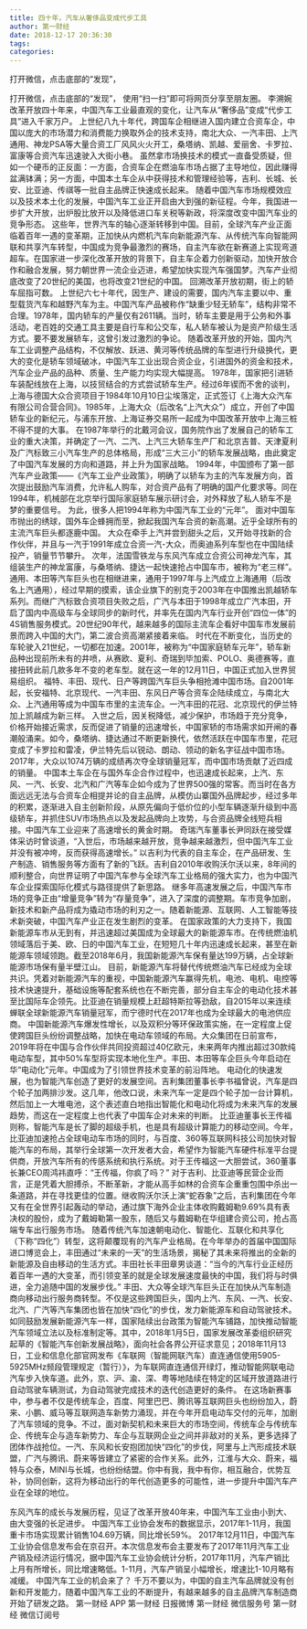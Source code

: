 ```yaml
---
title: 四十年，汽车从奢侈品变成代步工具
author: 第一财经
date: 2018-12-17 20:36:30
tags: 
categories: 
---
```

打开微信，点击底部的“发现”，
<!-- more -->
打开微信，点击底部的“发现”，
使用“扫一扫”即可将网页分享至朋友圈。
李溯婉
改革开放四十年来，中国汽车工业最直观的变化，让汽车从“奢侈品”变成“代步工具”进入千家万户。
上世纪八九十年代，跨国车企相继进入国内建立合资车企，中国以庞大的市场潜力和消费能力换取外企的技术支持，南北大众、一汽丰田、上汽通用、神龙PSA等大量合资工厂风风火火开工，桑塔纳、凯越、爱丽舍、卡罗拉、富康等合资汽车迅速驶入大街小巷。
虽然拿市场换技术的模式一直备受质疑，但如一个硬币的正反面：一方面，合资车企在燃油车市场占据了主导地位，因此赚得盆满钵满；另一方面，中国本土车企从中获得技术和管理经验等，吉利、长城、长安、比亚迪、传祺等一批自主品牌正快速成长起来。
随着中国汽车市场规模效应以及技术本土化的发展，中国汽车工业正开启由大到强的新征程。今年，我国进一步扩大开放，出炉股比放开以及降低进口车关税等新政，将深度改变中国汽车业的竞争形态。
这些年，世界汽车的轴心逐渐转移到中国。目前，全球汽车产业正面临着百年一遇的变革期，正加快从内燃机汽车向新能源汽车、从传统汽车向智能网联和共享汽车转型，中国成为竞争最激烈的赛场，自主汽车欲在新赛道上实现弯道超车。在国家进一步深化改革开放的背景下，自主车企着力创新驱动，加快开放合作和融合发展，努力朝世界一流企业迈进，希望加快实现汽车强国梦。汽车产业彻底改变了20世纪的美国，也将改变21世纪的中国。
回溯改革开放初期，街上的轿车屈指可数。
上世纪六七十年代，因生产、建设的需要，国内汽车主要以中、重型载货汽车和越野汽车为主。中国汽车产品被称作“缺重少轻无轿车”，结构非常不合理。1978年，国内轿车的产量仅有2611辆。当时，轿车主要是用于公务和外事活动，老百姓的交通工具主要是自行车和公交车，私人轿车被认为是资产阶级生活方式。要不要发展轿车，这曾引发过激烈的争论。
随着改革开放的开始，国内汽车工业调整产品结构，不仅解放、跃进、黄河等传统品牌的车型进行升级换代，更大的变化是轿车领域破冰，中国汽车工业出现合资企业，引进国外的资金和技术，汽车企业产品的品种、质量、生产能力均实现大幅提高。
1978年，国家把引进轿车装配线放在上海，以技贸结合的方式尝试轿车生产。经过6年锲而不舍的谈判，上海与德国大众合资项目于1984年10月10日尘埃落定，正式签订《上海大众汽车有限公司合营合同》。1985年，上海大众（后改名“上汽大众”）成立，开创了中国轿车业的新纪元，与浦东开放、上海证券交易所一起成为中国改革开放中上海三桩不得不提的大事。
在1987年举行的北戴河会议，国务院作出了发展自己的轿车工业的重大决策，并确定了一汽、二汽、上汽三大轿车生产厂和北京吉普、天津夏利及广汽标致三小汽车生产的总体格局，形成“三大三小”的轿车发展战略，由此奠定了中国汽车发展的方向和道路，并上升为国家战略。
1994年，中国颁布了第一部汽车产业政策——《汽车工业产业政策》，明确了以轿车为主的汽车发展方向，首次提出鼓励汽车消费，允许私人购车，对合资产品有了明确的国产化要求等。同在1994年，机械部在北京举行国际家庭轿车展示研讨会，对外释放了私人轿车不是梦的重要信号。
为此，很多人把1994年称为中国汽车工业的“元年”。
面对中国车市抛出的绣球，国外车企蜂拥而至，掀起我国汽车合资的新高潮。近乎全球所有的主流汽车巨头都逐鹿中国。
大众在牵手上汽并尝到甜头之后，又开始寻找新的合作伙伴，并且与一汽于1991年成立合资一汽-大众，而奥迪系列车型也在中国陆续投产，销量节节攀升。
次年，法国雪铁龙与东风汽车成立合资公司神龙汽车，其组装生产的神龙富康，与桑塔纳、捷达一起快速抢占中国车市，被称为“老三样”。通用、本田等汽车巨头也在相继进来，通用于1997年与上汽成立上海通用（后改名上汽通用），经过早期的摸索，该企业旗下的别克于2003年在中国推出凯越轿车系列。而继广汽标致合资项目失败之后，广汽与本田于1998年成立广汽本田，开启了国内中高级车与全球同步的新时代，并率先在国内汽车行业开创“四位一体”的4S销售服务模式。20世纪90年代，越来越多的国际主流车企看好中国车市发展前景而跨入中国的大门，第二波合资高潮紧接着来临。
时代在不断变化，当历史的车轮驶入21世纪，一切都在加速。2001年，被称为“中国家庭轿车元年”，轿车新品种出现前所未有的井喷，从赛欧、夏利、奇瑞到毕加索、POLO、奥德赛等，直接扭转此前几款多年不变的老车型。就在这一年的12月11日，中国正式加入世界贸易组织。
福特、丰田、现代、日产等跨国汽车巨头争相抢滩中国市场。自2001年起，长安福特、北京现代、一汽丰田、东风日产等合资车企陆续成立，与南北大众、上汽通用等成为中国车市里的主流车企。一汽丰田的花冠、北京现代的伊兰特加上凯越成为新三样。
入世之后，因关税降低，减少保护，市场趋于充分竞争，价格开始接近需求，反而促进了销量的迅速增长，中国家轿的市场需求如开闸的春潮般涌来。如今，桑塔纳、捷达通过不断更新换代，依然活跃在中国车市里，花冠变成了卡罗拉和雷凌，伊兰特先后以锐动、朗动、领动的新名字征战中国市场。2017年，大众以1074万辆的成绩再次夺全球销量冠军，而中国市场贡献了近四成的销量。
中国本土车企在与国外车企合作过程中，也迅速成长起来，上汽、东风、一汽、长安、北汽和广汽等车企如今成为了世界500强的常客。而当时在各方面远远无法与合资车企相提并论的自主品牌，从模仿山寨国外品牌起步，经过多年的积累，逐渐进入自主创新阶段，从原先偏向于低价位的小型车辆逐渐升级到中高级轿车，并抓住SUV市场热点以及发起品牌向上攻势，与合资品牌全线短兵相接。中国汽车工业迎来了高速增长的黄金时期。
奇瑞汽车董事长尹同跃在接受媒体采访时曾谈道，“入世后，市场越来越开放，竞争越来越激烈，但中国汽车工业并没有被冲垮，反而获得高速增长。”
以吉利为代表的自主车企，在产品研发、生产制造、销售服务等方面有了新的飞跃。吉利自2010年收购沃尔沃以来，8年间的顺利整合，向世界证明了中国汽车参与全球汽车工业格局的强大实力，也为中国汽车企业探索国际化模式与路径提供了新思路。
继多年高速发展之后，中国汽车市场的竞争正由“增量竞争”转为“存量竞争”，进入了深度的调整期。车市竞争加剧，新技术和新产品将成为撬动市场的利刃之一。随着新能源、互联网、人工智能等技术新突破，中国汽车产业正在发生剧烈的变革。
在国家政策的大力支持下，我国新能源车市从无到有，并迅速超过美国成为全球最大的新能源车市。在传统燃油机领域落后于美、欧、日的中国汽车工业，在短短几十年内迅速成长起来，甚至在新能源车领域领跑。截至2018年6月，我国新能源汽车保有量达199万辆，占全球新能源市场保有量半壁江山。
目前，新能源汽车将替代传统燃油汽车已经成为全球共识。凭着对新能源汽车的重视，中国新能源汽车赢得先机，电池、电机、电控等技术快速提升，基础设施等配套系统也在不断完善，部分自主车企的电动化技术甚至比国际车企领先。比亚迪在销量规模上赶超特斯拉等劲敌，自2015年以来连续蝉联全球新能源汽车销量冠军，而宁德时代在2017年也成为全球最大的电池供应商。
中国新能源汽车爆发性增长，以及双积分等环保政策实施，在一定程度上促使跨国巨头纷纷调整战略，加快在电动车领域的布局。大众集团在日前宣布，2019年将在中国与合作伙伴共同投资超过40亿欧元，未来两年内推出超过30款纯电动车型，其中50%车型将实现本地化生产。丰田、本田等车企巨头今年启动在华“电动化”元年。中国成为了引领世界技术变革的前沿阵地。
电动化的快速发展，也为智能汽车创造了更好的发展空间。吉利集团董事长李书福曾说，汽车是四个轮子加两排沙发。这几年，他改口说，未来汽车一定是四个轮子加一台计算机，然后加上一大堆电池，这个表述直白地指出智能化和电动化将成为未来汽车的发展趋势，而这在一定程度上也代表了中国车企对未来的判断。
比亚迪董事长王传福则称，智能汽车是长了脚的超级手机，也是具有超级计算能力的移动空间。今年，比亚迪加速抢占全球电动车市场的同时，与百度、360等互联网科技公司加快对智能汽车的布局，其举行全球第一次开发者大会，希望作为智能汽车硬件标准平台提供商，开放汽车所有的传感系统和执行系统。对于王传福这一大胆尝试，360董事长兼CEO周鸿祎直呼：“王传福，你疯了吗？”
对于吉利、比亚迪等民营企业而言，正是凭着大胆搏杀，不断革新，才能从高手如林的合资车企重重包围中杀出一条道路，并在寻找更佳的位置。继收购沃尔沃上演“蛇吞象”之后，吉利集团在今年又有在全世界引起轰动的举动，通过旗下海外企业主体收购戴姆勒9.69%具有表决权的股份，成为了戴姆勒第一股东，随后又与戴姆勒在华组建合资公司，抢占高端专车出行服务市场。
随着传统汽车加速朝电动化、智能化、互联化和共享化（下称“四化”）转型，这将颠覆现有的汽车产业格局。在今年举办的首届中国国际进口博览会上，丰田通过“未来的一天”的生活场景，揭秘了其未来将推出的全新的新能源及自由移动的生活方式。丰田社长丰田章男谈道：“当今的汽车行业正经历着百年一遇的大变革，而引领变革的就是全球发展速度最快的中国，我们将与时俱进，全力追随中国的发展步伐。”
丰田、大众等全球汽车巨头正在加快从汽车制造商向移动出行服务商转型。不仅是这些跨国巨头，国内上汽、东风、一汽、长安、北汽、广汽等汽车集团也皆在加快“四化”的步伐，发力新能源车和自动驾驶技术。
如同鼓励发展新能源汽车一样，国家陆续出台政策为智能汽车铺路，加快推动智能汽车领域立法以及标准制定等。其中，2018年1月5日，国家发展改革委组织研究起草的《智能汽车创新发展战略》，面向社会各界公开征求意见；2018年11月13日，工业和信息化部官网发布《车联网（智能网联汽车）直连通信使用5905-5925MHz频段管理规定（暂行）》，为车联网直连通信开绿灯，推动智能网联电动汽车步入快车道。此外，京、沪、渝、深、粤等地陆续在特定的区域开放道路进行自动驾驶车辆测试，为自动驾驶完成技术的迭代创造更好的条件。
在这场新赛事中，参与者不仅是传统车企，百度、阿里巴巴、腾讯等互联网巨头也纷纷加入，蔚来、小鹏、威马等互联网造车新势力涌现，并在今年开启电动车交付的元年，加剧了汽车领域的竞争。不过，面对新契机和未来巨大的市场空间，传统车企与传统车企、传统车企与造车新势力、车企与互联网企业之间并非敌对的关系，更多选择了团体作战抢位。一汽、东风和长安抱团加快“四化”的步伐，阿里与上汽形成技术联盟，广汽与腾讯、蔚来等皆建立了紧密的合作关系。此外，江淮与大众、蔚来，福特与众泰，MINI与长城，也纷纷结盟。你中有我，我中有你，相互融合，优势互补，协同创新，这将为移动出行的年代创造更多的可能性，进一步提升中国汽车产业在全球的地位。
 
 
东风汽车的成长与发展历程，见证了改革开放40年来，中国汽车工业由小到大、由大变强的长足进步。
中国汽车工业协会发布的数据显示，2017年1-11月，我国重卡市场实现累计销售104.69万辆，同比增长59%。
2017年12月11日，中国汽车工业协会信息发布会在京召开。本次信息发布会主要发布了2017年11月汽车工业产销及经济运行情况，据中国汽车工业协会统计分析，2017年11月，汽车产销比上月有所增长，同比增速略低。1-11月，汽车产销呈小幅增长，增速比1-10月略有减缓。
中国汽车工业的机会来了？
千万不要以为，中国的自主汽车品牌就没有创新和开发能力，随着中国汽车工业的不断提升，有越来越多的自主品牌汽车制造商开始了研发之路。
第一财经
APP
第一财经
日报微博
第一财经
微信服务号
第一财经
微信订阅号

